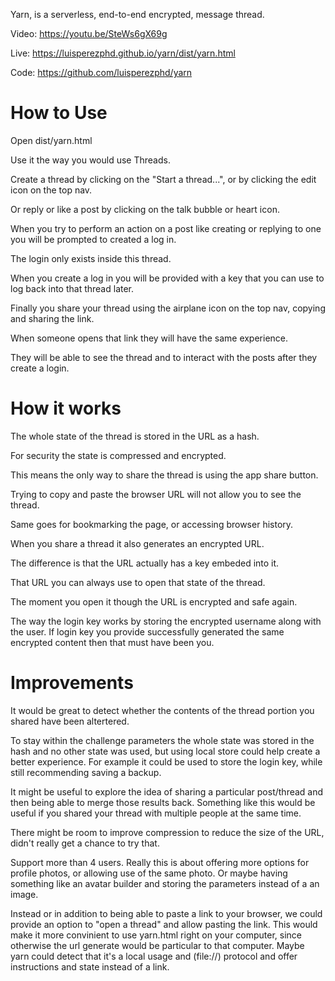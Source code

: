 Yarn, is a serverless, end-to-end encrypted, message thread.

Video: https://youtu.be/SteWs6gX69g

Live: https://luisperezphd.github.io/yarn/dist/yarn.html

Code: https://github.com/luisperezphd/yarn

# How to Use

Open dist/yarn.html

Use it the way you would use Threads.

Create a thread by clicking on the "Start a thread...", or by clicking the edit icon on the top nav.

Or reply or like a post by clicking on the talk bubble or heart icon.

When you try to perform an action on a post like creating or replying to one you will be prompted to created a log in.

The login only exists inside this thread.

When you create a log in you will be provided with a key that you can use to log back into that thread later.

Finally you share your thread using the airplane icon on the top nav, copying and sharing the link.

When someone opens that link they will have the same experience.

They will be able to see the thread and to interact with the posts after they create a login.

# How it works

The whole state of the thread is stored in the URL as a hash.

For security the state is compressed and encrypted.

This means the only way to share the thread is using the app share button.

Trying to copy and paste the browser URL will not allow you to see the thread.

Same goes for bookmarking the page, or accessing browser history.

When you share a thread it also generates an encrypted URL.

The difference is that the URL actually has a key embeded into it.

That URL you can always use to open that state of the thread.

The moment you open it though the URL is encrypted and safe again.

The way the login key works by storing the encrypted username along with the user. If login key you provide successfully generated the same encrypted content then that must have been you.

# Improvements

It would be great to detect whether the contents of the thread portion you shared have been altertered.

To stay within the challenge parameters the whole state was stored in the hash and no other state was used, but using local store could help create a better experience. For example it could be used to store the login key, while still recommending saving a backup.

It might be useful to explore the idea of sharing a particular post/thread and then being able to merge those results back. Something like this would be useful if you shared your thread with multiple people at the same time.

There might be room to improve compression to reduce the size of the URL, didn't really get a chance to try that.

Support more than 4 users. Really this is about offering more options for profile photos, or allowing use of the same photo. Or maybe having something like an avatar builder and storing the parameters instead of a an image.

Instead or in addition to being able to paste a link to your browser, we could provide an option to "open a thread" and allow pasting the link. This would make it more convinient to use yarn.html right on your computer, since otherwise the url generate would be particular to that computer. Maybe yarn could detect that it's a local usage and (file://) protocol and offer instructions and state instead of a link.




